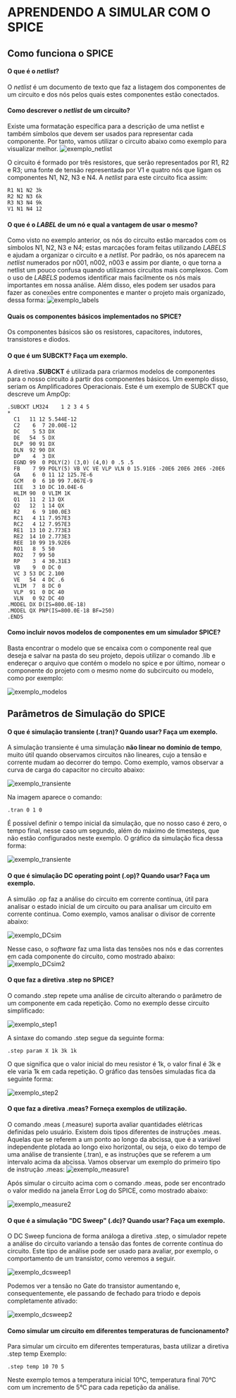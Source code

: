 # APRENDENDO A SIMULAR COM O SPICE

## Como funciona o SPICE

#### O que é o *netlist*?

O *netlist* é um documento de texto que faz a listagem dos componentes de um circuito e dos nós pelos quais estes componentes estão conectados.
	
#### Como descrever o *netlist* de um circuito?

Existe uma formatação específica para a descrição de uma netlist e também símbolos que devem ser usados para representar cada componente.
Por tanto, vamos utilizar o circuito abaixo como exemplo para visualizar melhor.
![exemplo_netlist](https://github.com/ciceroed/ELN22104_2020_2/blob/prof-lohmann-Alunos_01/Cícero%20Eduardo%20Dick%20Junior/ANP%201%20-%20LTspice/Img_Exemplos/Exemplo_netlist.PNG)

O circuito é formado por três resistores, que serão representados por R1, R2 e R3; uma fonte de tensão representada por V1 e quatro nós que ligam os componentes 
N1, N2, N3 e N4. A *netlist* para este circuito fica assim:

```
R1 N1 N2 3k
R2 N2 N3 6k
R3 N3 N4 9k
V1 N1 N4 12
```

#### O que é o *LABEL* de um nó e qual a vantagem de usar o mesmo?

Como visto no exemplo anterior, os nós do circuito estão marcados com os símbolos N1, N2, N3 e N4; estas marcações foram feitas utilizando *LABELS* e ajudam
a organizar o circuito e a *netlist*. Por padrão, os nós aparecem na *netlist* numerados por n001, n002, n003 e assim por diante, o que torna a netlist um
pouco confusa quando utilizamos circuitos mais complexos. Com o uso de *LABELS* podemos identificar mais facilmente os nós mais importantes em nossa análise.
Além disso, eles podem ser usados para fazer as conexões entre componentes e manter o projeto mais organizado, dessa forma:
![exemplo_labels](https://github.com/ciceroed/ELN22104_2020_2/blob/prof-lohmann-Alunos_01/Cícero%20Eduardo%20Dick%20Junior/ANP%201%20-%20LTspice/Img_Exemplos/Exemplo_labels.PNG)

#### Quais os componentes básicos implementados no SPICE?

Os componentes básicos são os resistores, capacitores, indutores, transistores e diodos.

#### O que é um **SUBCKT**? Faça um exemplo.

A diretiva **.SUBCKT** é utilizada para criarmos modelos de componentes para o nosso circuito á partir dos componentes básicos. Um exemplo disso, seriam
os Amplificadores Operacionais. Este é um exemplo de SUBCKT que descreve um AmpOp:
```
.SUBCKT LM324    1 2 3 4 5
*
  C1   11 12 5.544E-12
  C2    6  7 20.00E-12
  DC    5 53 DX
  DE   54  5 DX
  DLP  90 91 DX
  DLN  92 90 DX
  DP    4  3 DX
  EGND 99  0 POLY(2) (3,0) (4,0) 0 .5 .5
  FB    7 99 POLY(5) VB VC VE VLP VLN 0 15.91E6 -20E6 20E6 20E6 -20E6
  GA    6  0 11 12 125.7E-6
  GCM   0  6 10 99 7.067E-9
  IEE   3 10 DC 10.04E-6
  HLIM 90  0 VLIM 1K
  Q1   11  2 13 QX
  Q2   12  1 14 QX
  R2    6  9 100.0E3
  RC1   4 11 7.957E3
  RC2   4 12 7.957E3
  RE1  13 10 2.773E3
  RE2  14 10 2.773E3
  REE  10 99 19.92E6
  RO1   8  5 50
  RO2   7 99 50
  RP    3  4 30.31E3
  VB    9  0 DC 0
  VC 3 53 DC 2.100
  VE   54  4 DC .6
  VLIM  7  8 DC 0
  VLP  91  0 DC 40
  VLN   0 92 DC 40
.MODEL DX D(IS=800.0E-18)
.MODEL QX PNP(IS=800.0E-18 BF=250)
.ENDS
```

#### Como incluir novos modelos de componentes em um simulador SPICE?

Basta encontrar o modelo que se encaixa com o componente real que deseja e salvar na pasta do seu projeto, depois utilizar o comando .lib e endereçar o arquivo
que contém o modelo no spice e por último, nomear o componente do projeto com o mesmo nome do subcircuito ou modelo, como por exemplo:

![exemplo_modelos](https://github.com/ciceroed/ELN22104_2020_2/blob/prof-lohmann-Alunos_01/Cícero%20Eduardo%20Dick%20Junior/ANP%201%20-%20LTspice/Img_Exemplos/Exemplo_modelos.PNG)

## Parâmetros de Simulação do SPICE

#### O que é simulação transiente (.tran)? Quando usar? Faça um exemplo.

A simulação transiente é uma simulação **não linear no domínio de tempo**, muito útil quando observamos circuitos não lineares, cujo a tensão e corrente 
mudam ao decorrer do tempo. Como exemplo, vamos observar a curva de carga do capacitor no circuito abaixo:

![exemplo_transiente](https://github.com/ciceroed/ELN22104_2020_2/blob/prof-lohmann-Alunos_01/Cícero%20Eduardo%20Dick%20Junior/ANP%201%20-%20LTspice/Img_Exemplos/Exemplo_transiente.PNG)

Na imagem aparece o comando:
```
.tran 0 1 0
```
É possível definir o tempo inicial da simulação, que no nosso caso é zero, o tempo final, nesse caso um segundo, além do máximo de timesteps, que não estão
configurados neste exemplo. O gráfico da simulação fica dessa forma:

![exemplo_transiente](https://github.com/ciceroed/ELN22104_2020_2/blob/prof-lohmann-Alunos_01/Cícero%20Eduardo%20Dick%20Junior/ANP%201%20-%20LTspice/Img_Exemplos/Exemplo_transiente2.PNG)

#### O que é simulação DC operating point (.op)? Quando usar? Faça um exemplo.

A simulão .op faz a análise do circuito em corrente contínua, útil para analisar o estado inicial de um circuito ou para analisar um circuito em corrente
continua. Como exemplo, vamos analisar o divisor de corrente abaixo:

![exemplo_DCsim](https://github.com/ciceroed/ELN22104_2020_2/blob/prof-lohmann-Alunos_01/Cícero%20Eduardo%20Dick%20Junior/ANP%201%20-%20LTspice/Img_Exemplos/Exemplo_DCsim.PNG)

Nesse caso, o *software* faz uma lista das tensões nos nós e das correntes em cada componente do circuito, como mostrado abaixo:
![exemplo_DCsim2](https://github.com/ciceroed/ELN22104_2020_2/blob/prof-lohmann-Alunos_01/Cícero%20Eduardo%20Dick%20Junior/ANP%201%20-%20LTspice/Img_Exemplos/Exemplo_DCsim2.PNG)

#### O que faz a diretiva .step no SPICE?

O comando .step repete uma análise de circuito alterando o parâmetro de um componente em cada repetição. Como no exemplo desse circuito simplificado:

![exemplo_step1](https://github.com/ciceroed/ELN22104_2020_2/blob/prof-lohmann-Alunos_01/Cícero%20Eduardo%20Dick%20Junior/ANP%201%20-%20LTspice/Img_Exemplos/exemplo_step.PNG)

A sintaxe do comando .step segue da seguinte forma:
```
.step param X 1k 3k 1k
```
O que significa que o valor inicial do meu resistor é 1k, o valor final é 3k e ele varia 1k em cada repetição.
O gráfico das tensões simuladas fica da seguinte forma:

![exemplo_step2](https://github.com/ciceroed/ELN22104_2020_2/blob/prof-lohmann-Alunos_01/Cícero%20Eduardo%20Dick%20Junior/ANP%201%20-%20LTspice/Img_Exemplos/exemplo_step2.PNG)

#### O que faz a diretiva .meas? Forneça exemplos de utilização.

O comando .meas (.measure) suporta avaliar quantidades elétricas definidas pelo usuário. Existem dois tipos diferentes de instruções .meas. Aquelas que se
referem a um ponto ao longo da abcissa, que é a variável independente plotada ao longo eixo horizontal, ou seja, o eixo do tempo de uma análise de transiente
(.tran), e as instruções que se referem a um intervalo acima da abcissa. Vamos observar um exemplo do primeiro tipo de instrução .meas:
![exemplo_measure1](https://github.com/ciceroed/ELN22104_2020_2/blob/prof-lohmann-Alunos_01/Cícero%20Eduardo%20Dick%20Junior/ANP%201%20-%20LTspice/Img_Exemplos/exemplo_measure1.PNG)

Após simular o circuito acima com o comando .meas, pode ser encontrado o valor medido na janela Error Log do SPICE, como mostrado abaixo:

![exemplo_measure2](https://github.com/ciceroed/ELN22104_2020_2/blob/prof-lohmann-Alunos_01/Cícero%20Eduardo%20Dick%20Junior/ANP%201%20-%20LTspice/Img_Exemplos/exemplo_measure2.PNG)

#### O que é a simulação "DC Sweep" (.dc)? Quando usar? Faça um exemplo.

O DC Sweep funciona de forma análoga a diretiva .step, o simulador repete a análise do circuito variando a tensão das fontes de corrente contínua do circuito.
Este tipo de análise pode ser usado para avaliar, por exemplo, o comportamento de um transistor, como veremos a seguir.

![exemplo_dcsweep1](https://github.com/ciceroed/ELN22104_2020_2/blob/prof-lohmann-Alunos_01/Cícero%20Eduardo%20Dick%20Junior/ANP%201%20-%20LTspice/Img_Exemplos/exemplo_dcsweep1.PNG)

Podemos ver a tensão no Gate do transistor aumentando e, consequentemente, ele passando de fechado para triodo e depois completamente ativado:

![exemplo_dcsweep2](https://github.com/ciceroed/ELN22104_2020_2/blob/prof-lohmann-Alunos_01/Cícero%20Eduardo%20Dick%20Junior/ANP%201%20-%20LTspice/Img_Exemplos/exemplo_dcsweep2.PNG)

#### Como simular um circuito em diferentes temperaturas de funcionamento?

Para simular um circuito em diferentes temperaturas, basta utilizar a diretiva .step temp <Tinicial> <Tfinal> <Tstep>
Exemplo:
```
.step temp 10 70 5
```
Neste exemplo temos a temperatura inicial 10°C, temperatura final 70°C com um incremento de 5°C para cada repetição da análise.
